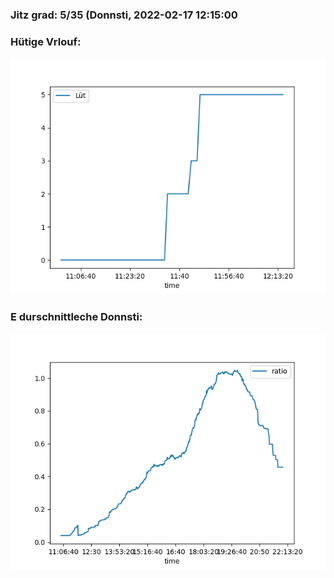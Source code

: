 ### Jitz grad: 5/35 (Donnsti, 2022-02-17 12:15:00

### Hütige Vrlouf:
![Graph](Today.png)

### E durschnittleche Donnsti:
![Graph](Donnsti.png)